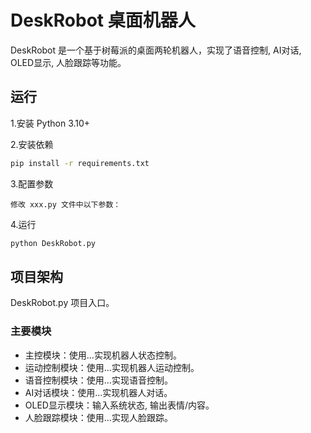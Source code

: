 # DeskRobot 桌面机器人

DeskRobot 是一个基于树莓派的桌面两轮机器人，实现了语音控制, AI对话, OLED显示, 人脸跟踪等功能。

## 运行

1.安装 Python 3.10+

2.安装依赖
```bash
pip install -r requirements.txt
```

3.配置参数
```
修改 xxx.py 文件中以下参数：
```

4.运行
```bash
python DeskRobot.py
```

## 项目架构

DeskRobot.py 项目入口。

### 主要模块

- 主控模块：使用...实现机器人状态控制。
- 运动控制模块：使用...实现机器人运动控制。
- 语音控制模块：使用...实现语音控制。
- AI对话模块：使用...实现机器人对话。
- OLED显示模块：输入系统状态, 输出表情/内容。
- 人脸跟踪模块：使用...实现人脸跟踪。